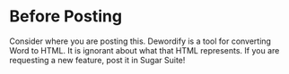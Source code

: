 # Before Posting

Consider where you are posting this.  Dewordify is a tool for converting Word to HTML.  It is ignorant about what that HTML represents.  If you are requesting a new feature, post it in Sugar Suite!